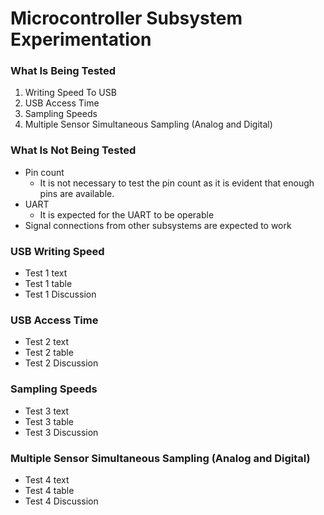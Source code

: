 # Microcontroller Subsystem Experimentation

### What Is Being Tested
1. Writing Speed To USB
2. USB Access Time
3. Sampling Speeds
4. Multiple Sensor Simultaneous Sampling (Analog and Digital)

### What Is Not Being Tested
* Pin count
  * It is not necessary to test the pin count as it is evident that enough pins are available.
* UART
  * It is expected for the UART to be operable
* Signal connections from other subsystems are expected to work

### USB Writing Speed
* Test 1 text
* Test 1 table
* Test 1 Discussion

### USB Access Time
* Test 2 text
* Test 2 table
* Test 2 Discussion

### Sampling Speeds
* Test 3 text
* Test 3 table
* Test 3 Discussion

### Multiple Sensor Simultaneous Sampling (Analog and Digital)
* Test 4 text
* Test 4 table
* Test 4 Discussion
